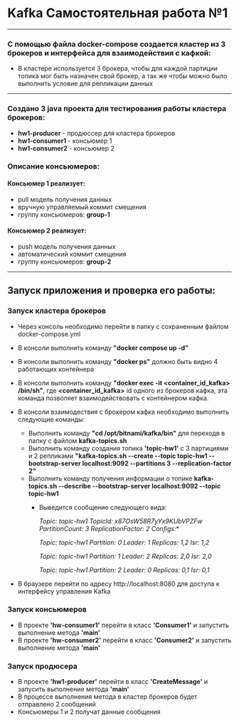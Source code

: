 # Kafka Самостоятельная работа №1
---
### С помощью файла docker-compose создается кластер из 3 брокеров и интерфейса для взаимодействия с кафкой:
* В кластере используется 3 брокера, чтобы для каждой партиции топика мог быть назначен свой брокер, а так же чтобы можно было выполнить условие для репликации данных
---
### Создано 3 java проекта для тестирования работы кластера брокеров:
* **hw1-producer** - продюссер для кластера брокеров
* **hw1-consumer1** - консьюмер 1
* **hw1-consumer2** - консьюмер 2

### Описание консьюмеров:
#### Консьюмер 1 реализует:
* pull модель получения данных
* вручную управляемый коммит смещения
* группу консьюмеров: **group-1**

#### Консьюмер 2 реализует:
* push модель получения данных
* автоматический коммит смещения
* группу консьюмеров: **group-2**
---
## Запуск приложения и проверка его работы:
### Запуск кластера брокеров
* Через консоль необходимо перейти в папку с сохраненным файлом docker-compose.yml
* В консоли выполнить команду **"docker compose up -d"**
* В консоли выполнить команду **"docker ps"** должно быть видно 4 работающих контейнера
* В консоли выполнить команду **"docker exec -it <container_id_kafka> /bin/sh"**, где **<container_id_kafka>** id одного из брокеров кафка, эта команда позволяет взаимодействовать с контейнером кафка.
* В консоли взаимодествия с брокером кафка необходимо выполнить следующие команды:
  * Выполнить команду **"cd /opt/bitnami/kafka/bin"** для переходв в папку с файлом **kafka-topics.sh**
  * Выполнить команду создания топика **'topic-hw1'** с 3 партициями и 2 репликами **"kafka-topics.sh --create --topic topic-hw1 --bootstrap-server localhost:9092 --partitions 3 --replication-factor 2"**
  * Выполнить команду получения информации о топике **kafka-topics.sh --describe --bootstrap-server localhost:9092 --topic topic-hw1**
     *  Выведится сообщение следующего вида:
       
        *Topic: topic-hw1    TopicId: x87OsW58R7yYx9KUbVPZFw PartitionCount: 3       ReplicationFactor: 2    Configs:**
        
        *Topic: topic-hw1    Partition: 0    Leader: 1       Replicas: 1,2   Isr: 1,2*
        
        *Topic: topic-hw1    Partition: 1    Leader: 2       Replicas: 2,0   Isr: 2,0*
        
        *Topic: topic-hw1    Partition: 2    Leader: 0       Replicas: 0,1   Isr: 0,1*
        
* В браузере перейти по адресу http://localhost:8080 для доступа к интерфейсу управления Kafka
  
### Запуск консьюмеров
* В проекте **'hw-consumer1'** перейти в класс **'Consumer1'** и запустить выполнение метода **'main'**
* В проекте **'hw-consumer2'** перейти в класс **'Consumer2'** и запустить выполнение метода **'main'**

### Запуск продюсера
* В проекте **'hw1-producer'** перейти в класс **'CreateMessage'** и запусить выполнение метода **'main'**
* В процессе выполнения метода в кластер брокеров будет отправлено 2 сообщений
* Консьюмеры 1 и 2 получат данные сообщения
  

